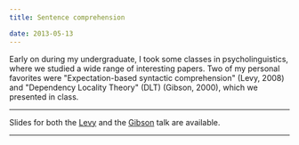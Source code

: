 ```yaml
---
title: Sentence comprehension

date: 2013-05-13
---
```


Early on during my undergraduate, I took some classes in psycholinguistics, where we studied a wide range of interesting papers. Two of my personal favorites were "Expectation-based syntactic comprehension" (Levy, 2008) and "Dependency Locality Theory" (DLT) (Gibson, 2000), which we presented in class. 

---

Slides for both the [Levy]({{site.url}}/files/levy.pdf) and the [Gibson]({{site.url}}/files/gibson.pdf) talk are available.

---

